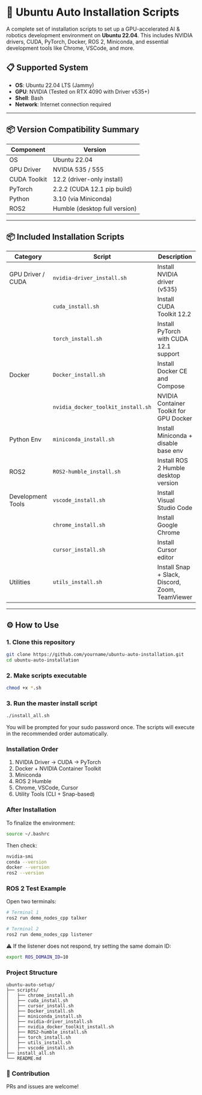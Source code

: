 # 🚀 Ubuntu Auto Installation Scripts

A complete set of installation scripts to set up a GPU-accelerated AI & robotics development environment on **Ubuntu 22.04**.
This includes NVIDIA drivers, CUDA, PyTorch, Docker, ROS 2, Miniconda, and essential development tools like Chrome, VSCode, and more.

## 📋 Supported System

- **OS**: Ubuntu 22.04 LTS (Jammy)
- **GPU**: NVIDIA (Tested on RTX 4090 with Driver v535+)
- **Shell**: Bash
- **Network**: Internet connection required

---

## 📦 Version Compatibility Summary

| Component     | Version                       |
|---------------|-------------------------------|
| OS            | Ubuntu 22.04                  |
| GPU Driver    | NVIDIA 535 / 555              |
| CUDA Toolkit  | 12.2 (driver-only install)    |
| PyTorch       | 2.2.2 (CUDA 12.1 pip build)   |
| Python        | 3.10 (via Miniconda)          |
| ROS2          | Humble (desktop full version) |

---

## 📦 Included Installation Scripts

| Category              | Script                                | Description                                        |
|-----------------------|---------------------------------------|----------------------------------------------------|
| GPU Driver / CUDA     | `nvidia-driver_install.sh`       | Install NVIDIA driver (v535)                       |
|                       | `cuda_install.sh`                | Install CUDA Toolkit 12.2                          |
|                       | `torch_install.sh`               | Install PyTorch with CUDA 12.1 support             |
| Docker                | `Docker_install.sh`              | Install Docker CE and Compose                      |
|                       | `nvidia_docker_toolkit_install.sh`    | NVIDIA Container Toolkit for GPU Docker            |
| Python Env            | `miniconda_install.sh`           | Install Miniconda + disable base env               |
| ROS2                  | `ROS2-humble_install.sh`         | Install ROS 2 Humble desktop version               |
| Development Tools     | `vscode_install.sh`              | Install Visual Studio Code                         |
|                       | `chrome_install.sh`              | Install Google Chrome                              |
|                       | `cursor_install.sh`                   | Install Cursor editor                              |
| Utilities             | `utils_install.sh`               | Install Snap + Slack, Discord, Zoom, TeamViewer    |

---

## ⚙️ How to Use

### 1. Clone this repository

```bash
git clone https://github.com/yourname/ubuntu-auto-installation.git
cd ubuntu-auto-installation
```

### 2. Make scripts executable

```bash
chmod +x *.sh
```

### 3. Run the master install script
```bash
./install_all.sh
```
You will be prompted for your sudo password once.
The scripts will execute in the recommended order automatically.


### Installation Order
1. NVIDIA Driver → CUDA → PyTorch
2. Docker + NVIDIA Container Toolkit
3. Miniconda
4. ROS 2 Humble
5. Chrome, VSCode, Cursor
6. Utility Tools (CLI + Snap-based)


### After Installation
To finalize the environment:

```bash
source ~/.bashrc
```

Then check:

```bash
nvidia-smi
conda --version
docker --version
ros2 --version
```

### ROS 2 Test Example
Open two terminals:

```bash
# Terminal 1
ros2 run demo_nodes_cpp talker
```

```bash
# Terminal 2
ros2 run demo_nodes_cpp listener
```

⚠️ If the listener does not respond, try setting the same domain ID:

```bash
export ROS_DOMAIN_ID=10
```


### Project Structure
```
ubuntu-auto-setup/
├── scripts/
│   ├── chrome_install.sh
│   ├── cuda_install.sh
│   ├── cursor_install.sh
│   ├── Docker_install.sh
│   ├── miniconda_install.sh
│   ├── nvidia-driver_install.sh
│   ├── nvidia_docker_toolkit_install.sh
│   ├── ROS2-humble_install.sh
│   ├── torch_install.sh
│   ├── utils_install.sh
│   ├── vscode_install.sh
├── install_all.sh
└── README.md
```


### 🙋 Contribution
PRs and issues are welcome!